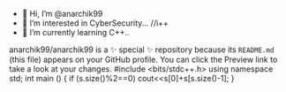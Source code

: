 - 👋 Hi, I’m @anarchik99
- 👀 I’m interested in CyberSecurity... //i++
- 🌱 I’m currently learning C++..

anarchik99/anarchik99 is a ✨ special ✨ repository because its `README.md` (this file) appears on your GitHub profile.
You can click the Preview link to take a look at your changes.
#include <bits/stdc++.h>
using namespace std;
int main () {
if (s.size()%2==0) cout<<s[0]+s[s.size()-1];
}
